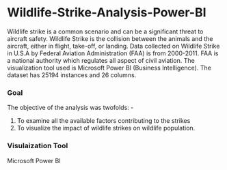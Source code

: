 # Wildlife-Strike-Analysis-Power-BI
Wildlife strike is a common scenario and can be a significant threat to aircraft safety. Wildlife Strike is the collision between the animals and the aircraft, either in flight, take-off, or landing. Data collected on Wildlife Strike in U.S.A by Federal Aviation Administration (FAA) is from 2000-2011. FAA is a national authority which regulates all aspect of civil aviation. The visualization tool used is Microsoft Power BI (Business Intelligence). The dataset has 25194
instances and 26 columns. 
### Goal
The objective of the analysis was twofolds: -
1)	To examine all the available factors contributing to the strikes
2)	To visualize the impact of wildlife strikes on wildlife population.
### Visulaization Tool
Microsoft Power BI 
